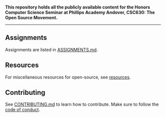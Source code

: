 **This repository holds all the publicly available content for the Honors Computer Science Seminar at Phillips Academy Andover, CSC630: The Open Source Movement.**

---

## Assignments
Assignments are listed in [ASSIGNMENTS.md](/course/ASSIGNMENTS.md).

## Resources
For miscellaneous resources for open-source, see [resources](/course/resources.md).

## Contributing
See [CONTRIBUTING.md](/CONTRIBUTING.md) to learn how to contribute.
Make sure to follow the [code of conduct](/CODE_OF_CONDUCT.md).
